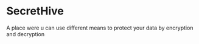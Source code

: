 # SecretHive
A place were u can use different means to protect your data by encryption and decryption
